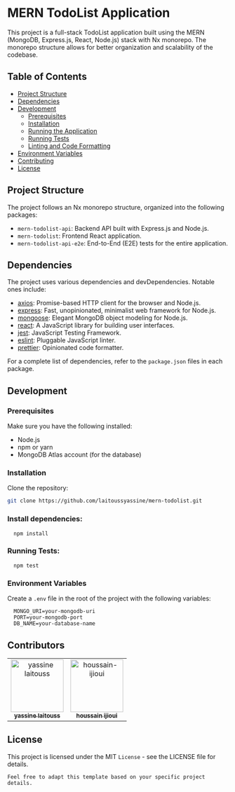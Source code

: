 # MERN TodoList Application

This project is a full-stack TodoList application built using the MERN (MongoDB, Express.js, React, Node.js) stack with Nx monorepo. The monorepo structure allows for better organization and scalability of the codebase.

## Table of Contents

- [Project Structure](#project-structure)
- [Dependencies](#dependencies)
- [Development](#development)
  - [Prerequisites](#prerequisites)
  - [Installation](#installation)
  - [Running the Application](#running-the-application)
  - [Running Tests](#running-tests)
  - [Linting and Code Formatting](#linting-and-code-formatting)
- [Environment Variables](#environment-variables)
- [Contributing](#contributing)
- [License](#license)

## Project Structure

The project follows an Nx monorepo structure, organized into the following packages:

- `mern-todolist-api`: Backend API built with Express.js and Node.js.
- `mern-todolist`: Frontend React application.
- `mern-todolist-api-e2e`: End-to-End (E2E) tests for the entire application.

## Dependencies

The project uses various dependencies and devDependencies. Notable ones include:

- [axios](https://axios-http.com/): Promise-based HTTP client for the browser and Node.js.
- [express](https://expressjs.com/): Fast, unopinionated, minimalist web framework for Node.js.
- [mongoose](https://mongoosejs.com/): Elegant MongoDB object modeling for Node.js.
- [react](https://reactjs.org/): A JavaScript library for building user interfaces.
- [jest](https://jestjs.io/): JavaScript Testing Framework.
- [eslint](https://eslint.org/): Pluggable JavaScript linter.
- [prettier](https://prettier.io/): Opinionated code formatter.

For a complete list of dependencies, refer to the `package.json` files in each package.

## Development

### Prerequisites

Make sure you have the following installed:

- Node.js
- npm or yarn
- MongoDB Atlas account (for the database)

### Installation

Clone the repository:

```bash
git clone https://github.com/laitoussyassine/mern-todolist.git
```

### Install dependencies:

```
  npm install
```

### Running Tests:

```
  npm test
```

### Environment Variables

Create a `.env` file in the root of the project with the following variables:

```
  MONGO_URI=your-mongodb-uri
  PORT=your-mongodb-port
  DB_NAME=your-database-name
```

## Contributors

<table width="100%"><tr align="left">

  <td align="center"><a href="https://github.com/laitoussyassine"><img src="https://avatars.githubusercontent.com/laitoussyassine" width="120px;"alt="yassine laitouss
"/><br/><sub><b>yassine laitouss
 </b></sub></a></td>
  <td align="center"><a href="https://github.com/houssain-ijioui"><img src="https://avatars.githubusercontent.com/u/70816115?v=4" width="120px;"alt="houssain-ijioui
"/><br/><sub><b>houssain ijioui
 </b></sub></a></td>

</tr></table>

## License

This project is licensed under the MIT `License` - see the LICENSE file for details.

`Feel free to adapt this template based on your specific project details.`
